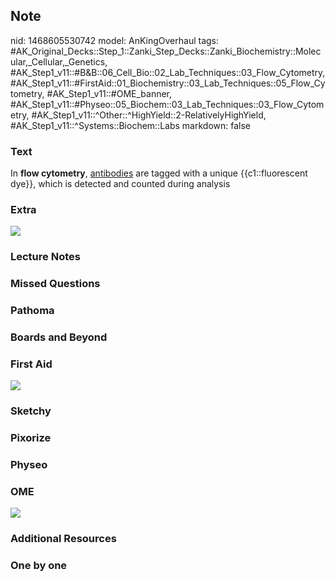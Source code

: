 ## Note
nid: 1468605530742
model: AnKingOverhaul
tags: #AK_Original_Decks::Step_1::Zanki_Step_Decks::Zanki_Biochemistry::Molecular,_Cellular,_Genetics, #AK_Step1_v11::#B&B::06_Cell_Bio::02_Lab_Techniques::03_Flow_Cytometry, #AK_Step1_v11::#FirstAid::01_Biochemistry::03_Lab_Techniques::05_Flow_Cytometry, #AK_Step1_v11::#OME_banner, #AK_Step1_v11::#Physeo::05_Biochem::03_Lab_Techniques::03_Flow_Cytometry, #AK_Step1_v11::^Other::^HighYield::2-RelativelyHighYield, #AK_Step1_v11::^Systems::Biochem::Labs
markdown: false

### Text
<div>
  <div>
    In <b>flow cytometry</b>, <u>antibodies</u> are tagged with a
    unique {{c1::fluorescent dye}}, which is detected and counted
    during analysis
  </div>
</div>

### Extra
<img src="paste-32530082300135.jpg">

### Lecture Notes


### Missed Questions


### Pathoma


### Boards and Beyond


### First Aid
<img src="tmpcOipxw.png">

### Sketchy


### Pixorize


### Physeo


### OME
<div class="ome-widget">
  <a href="https://onlinemeded.org?ref=anki"><img src=
  "_OME_AnkiFlashcards_General_3.png"></a>
</div>

### Additional Resources


### One by one

